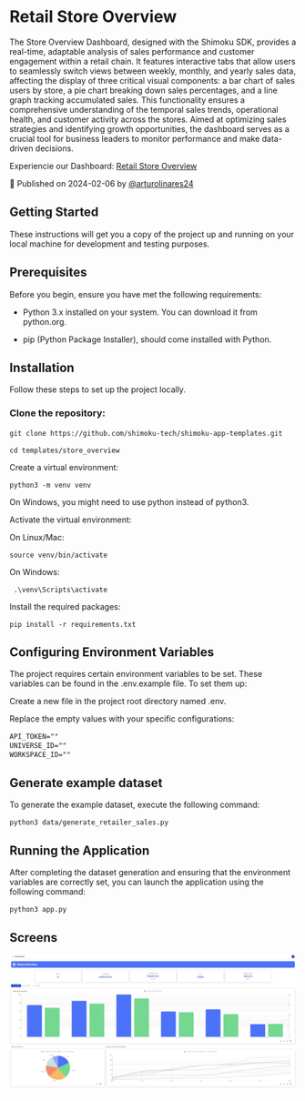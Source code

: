 # Retail Store Overview



The Store Overview Dashboard, designed with the Shimoku SDK, provides a real-time, adaptable analysis of sales performance and customer engagement within a retail chain. It features interactive tabs that allow users to seamlessly switch views between weekly, monthly, and yearly sales data, affecting the display of three critical visual components: a bar chart of sales users by store, a pie chart breaking down sales percentages, and a line graph tracking accumulated sales. This functionality ensures a comprehensive understanding of the temporal sales trends, operational health, and customer activity across the stores. Aimed at optimizing sales strategies and identifying growth opportunities, the dashboard serves as a crucial tool for business leaders to monitor performance and make data-driven decisions.

Experiencie our Dashboard: [Retail Store Overview](https://shimoku.io/ca7a4445-5044-49b1-8eb4-1f58d0a41ccc/store-overview?shared=true&token=bdbf2e75-c511-11ee-9510-f4c88a8a3fad) 

📅 Published on 2024-02-06 by [@arturolinares24](https://www.github.com/arturolinares24)

## Getting Started

These instructions will get you a copy of the project up and running on your local machine for development and testing purposes.

## Prerequisites

Before you begin, ensure you have met the following requirements:

- Python 3.x installed on your system. You can download it from python.org.

- pip (Python Package Installer), should come installed with Python.

## Installation

Follow these steps to set up the project locally.

### Clone the repository:

```
git clone https://github.com/shimoku-tech/shimoku-app-templates.git
```

```
cd templates/store_overview
```

Create a virtual environment:

```
python3 -m venv venv
```
  
On Windows, you might need to use python instead of python3.

Activate the virtual environment: 

On Linux/Mac:

```
source venv/bin/activate
```
  
On Windows:
```
 .\venv\Scripts\activate
```

Install the required packages:

```
pip install -r requirements.txt
```
  

## Configuring Environment Variables

The project requires certain environment variables to be set. These variables can be found in the .env.example file. To set them up:

Create a new file in the project root directory named .env.

Replace the empty values with your specific configurations:
```
API_TOKEN=""
UNIVERSE_ID=""
WORKSPACE_ID=""
```

## Generate example dataset

To generate the example dataset, execute the following command:

```
python3 data/generate_retailer_sales.py
```

## Running the Application

After completing the dataset generation and ensuring that the environment variables are correctly set, you can launch the application using the following command:

```
python3 app.py
```

## Screens

<p align="center">
  <img src="img/screen.JPG">
</p>
